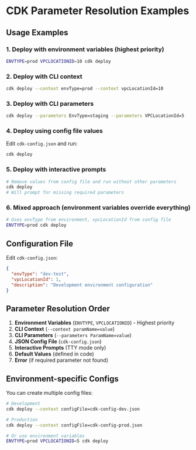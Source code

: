 # CDK Parameter Resolution Examples

## Usage Examples

### 1. Deploy with environment variables (highest priority)
```bash
ENVTYPE=prod VPCLOCATIONID=10 cdk deploy
```

### 2. Deploy with CLI context
```bash
cdk deploy --context envType=prod --context vpcLocationId=10
```

### 3. Deploy with CLI parameters
```bash
cdk deploy --parameters EnvType=staging --parameters VPCLocationId=5
```

### 4. Deploy using config file values
Edit `cdk-config.json` and run:
```bash
cdk deploy
```

### 5. Deploy with interactive prompts
```bash
# Remove values from config file and run without other parameters
cdk deploy
# Will prompt for missing required parameters
```

### 6. Mixed approach (environment variables override everything)
```bash
# Uses envType from environment, vpcLocationId from config file
ENVTYPE=prod cdk deploy
```

## Configuration File

Edit `cdk-config.json`:
```json
{
  "envType": "dev-test",
  "vpcLocationId": 1,
  "description": "Development environment configuration"
}
```

## Parameter Resolution Order

1. **Environment Variables** (`ENVTYPE`, `VPCLOCATIONID`) - Highest priority
2. **CLI Context** (`--context paramName=value`)
3. **CLI Parameters** (`--parameters ParamName=value`)
4. **JSON Config File** (`cdk-config.json`)
5. **Interactive Prompts** (TTY mode only)
6. **Default Values** (defined in code)
7. **Error** (if required parameter not found)

## Environment-specific Configs

You can create multiple config files:
```bash
# Development
cdk deploy --context configFile=cdk-config-dev.json

# Production  
cdk deploy --context configFile=cdk-config-prod.json

# Or use environment variables
ENVTYPE=prod VPCLOCATIONID=5 cdk deploy
```
